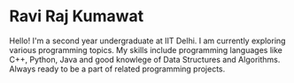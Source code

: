 # Ravi Raj Kumawat
Hello! I'm a second year undergraduate at IIT Delhi. I am currently exploring various programming topics.
My skills include programming languages like C++, Python, Java and good knowlege of Data Structures and Algorithms.
Always ready to be a part of related programming projects.
